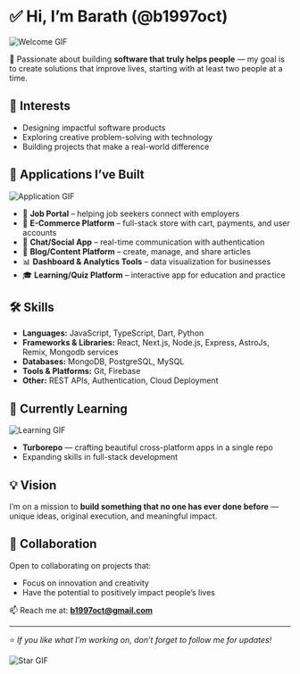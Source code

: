 # ✅ Hi, I’m Barath (@b1997oct)
![Welcome GIF](https://b197oct.vercel.app/hey-dino.gif)


🚀 Passionate about building **software that truly helps people** — my goal is to create solutions that improve lives, starting with at least two people at a time.  

## 👀 Interests  
- Designing impactful software products  
- Exploring creative problem-solving with technology  
- Building projects that make a real-world difference

## 📂 Applications I’ve Built  
![Application GIF](https://b197oct.vercel.app/working-cat.gif)

- 🏢 **Job Portal** – helping job seekers connect with employers  
- 🛒 **E-Commerce Platform** – full-stack store with cart, payments, and user accounts  
- 📱 **Chat/Social App** – real-time communication with authentication  
- 📝 **Blog/Content Platform** – create, manage, and share articles  
- 📊 **Dashboard & Analytics Tools** – data visualization for businesses  
- 🎓 **Learning/Quiz Platform** – interactive app for education and practice 

## 🛠️ Skills  
- **Languages:** JavaScript, TypeScript, Dart, Python  
- **Frameworks & Libraries:** React, Next.js, Node.js, Express, AstroJs, Remix, Mongodb services
- **Databases:** MongoDB, PostgreSQL, MySQL  
- **Tools & Platforms:** Git, Firebase  
- **Other:** REST APIs, Authentication, Cloud Deployment


## 🌱 Currently Learning 

![Learning GIF](https://b197oct.vercel.app/learing-cat.webp)

- **Turborepo** — crafting beautiful cross-platform apps in a single repo  
- Expanding skills in full-stack development  

## 💡 Vision  
I’m on a mission to **build something that no one has ever done before** — unique ideas, original execution, and meaningful impact.  

## 🤝 Collaboration  
Open to collaborating on projects that:  
- Focus on innovation and creativity  
- Have the potential to positively impact people’s lives  

📫 Reach me at: **b1997oct@gmail.com**  

---

⭐️ *If you like what I’m working on, don’t forget to follow me for updates!*  

![Star GIF](https://b197oct.vercel.app/star.gif)
